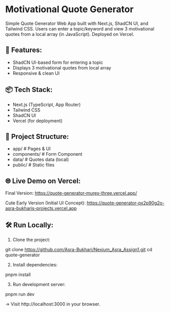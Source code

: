 # Motivational Quote Generator

Simple Quote Generator Web App built with Next.js, ShadCN UI, and Tailwind CSS.
Users can enter a topic/keyword and view 3 motivational quotes from a local array (in JavaScript). Deployed on Vercel.


## 🚀 Features:
- ShadCN UI-based form for entering a topic
- Displays 3 motivational quotes from local array
- Responsive & clean UI

## 📦 Tech Stack:
- Next.js (TypeScript, App Router)
- Tailwind CSS
- ShadCN UI
- Vercel (for deployment)

## 📂 Project Structure:

- app/ # Pages & UI
- components/ # Form Component
- data/ # Quotes data (local)
- public/ # Static files 


## 🌐 Live Demo on Vercel:

Final Version:
https://quote-generator-murex-three.vercel.app/

Cute Early Version (Initial UI Concept):
https://quote-generator-px2p90g2o-asra-bukharis-projects.vercel.app


## 🛠️ Run Locally:

1. Clone the project:

git clone https://github.com/Asra-Bukhari/Nexium_Asra_Assign1.git
cd quote-generator

2. Install dependencies:

pnpm install

3. Run development server:

pnpm run dev

-> Visit http://localhost:3000 in your browser.
